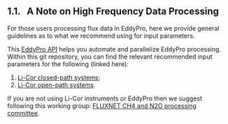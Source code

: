 ## 1.1. &nbsp; A Note on High Frequency Data Processing

For those users processing flux data in EddyPro, here we provide general guidelines as to what we recommend using for input parameters. 

This <a href="https://github.com/CANFLUX/EddyPro_API" target="_blank" rel="noopener noreferrer">EddyPro API</a> helps you automate and parallelize EddyPro processing. Within this git repository, you can find the relevant recommended input parameters for the following (linked here):

1. <a href="https://github.com/CANFLUX/EddyPro_API/blob/main/Templates/ClosedPathStandard.eddypro" target="_blank" rel="noopener noreferrer">Li-Cor closed-path systems</a>;
2. <a href="https://github.com/CANFLUX/EddyPro_API/blob/main/Templates/OpenPathStandard.eddypro" target="_blank" rel="noopener noreferrer">Li-Cor open-path systems</a>.

If you are not using Li-Cor instruments or EddyPro then we suggest following this working group: <a href="https://fluxnet.org/community/fluxnet-working-groups/ch4-and-n2o-processing-committee/" target="_blank" rel="noopener noreferrer">FLUXNET CH4 and N2O processing committee</a>.
